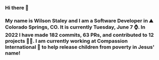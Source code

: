 ### Hi there 👋

### My name is Wilson Staley and I am a Software Developer in ⛰ Colorado Springs, CO.  It is currently Tuesday, June 7 ⌚. In 2022 I have made 182 commits, 63 PRs, and contributed to 12 projects 👨‍💻. I am currently working at Compassion International 🏢 to help release children from poverty in Jesus' name!